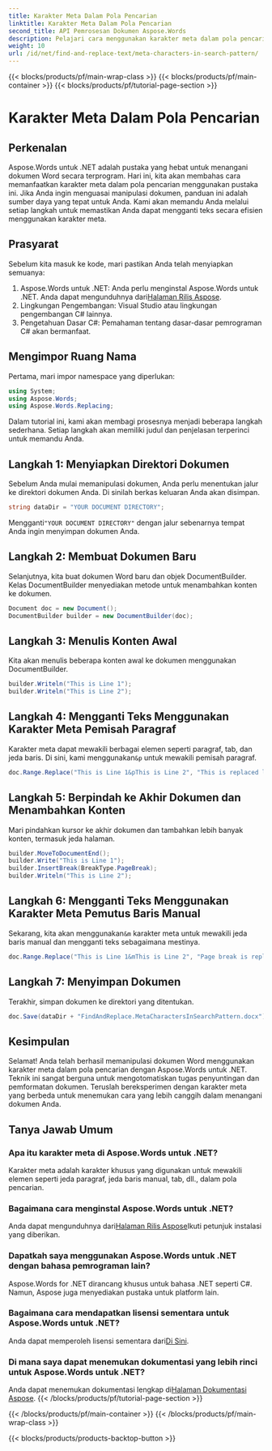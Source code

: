 ```yaml
---
title: Karakter Meta Dalam Pola Pencarian
linktitle: Karakter Meta Dalam Pola Pencarian
second_title: API Pemrosesan Dokumen Aspose.Words
description: Pelajari cara menggunakan karakter meta dalam pola pencarian dengan Aspose.Words untuk .NET dalam panduan terperinci langkah demi langkah ini. Optimalkan pemrosesan dokumen Anda.
weight: 10
url: /id/net/find-and-replace-text/meta-characters-in-search-pattern/
---
```


{{< blocks/products/pf/main-wrap-class >}}
{{< blocks/products/pf/main-container >}}
{{< blocks/products/pf/tutorial-page-section >}}

# Karakter Meta Dalam Pola Pencarian

## Perkenalan

Aspose.Words untuk .NET adalah pustaka yang hebat untuk menangani dokumen Word secara terprogram. Hari ini, kita akan membahas cara memanfaatkan karakter meta dalam pola pencarian menggunakan pustaka ini. Jika Anda ingin menguasai manipulasi dokumen, panduan ini adalah sumber daya yang tepat untuk Anda. Kami akan memandu Anda melalui setiap langkah untuk memastikan Anda dapat mengganti teks secara efisien menggunakan karakter meta.

## Prasyarat

Sebelum kita masuk ke kode, mari pastikan Anda telah menyiapkan semuanya:

1. Aspose.Words untuk .NET: Anda perlu menginstal Aspose.Words untuk .NET. Anda dapat mengunduhnya dari[Halaman Rilis Aspose](https://releases.aspose.com/words/net/).
2. Lingkungan Pengembangan: Visual Studio atau lingkungan pengembangan C# lainnya.
3. Pengetahuan Dasar C#: Pemahaman tentang dasar-dasar pemrograman C# akan bermanfaat.

## Mengimpor Ruang Nama

Pertama, mari impor namespace yang diperlukan:

```csharp
using System;
using Aspose.Words;
using Aspose.Words.Replacing;
```

Dalam tutorial ini, kami akan membagi prosesnya menjadi beberapa langkah sederhana. Setiap langkah akan memiliki judul dan penjelasan terperinci untuk memandu Anda.

## Langkah 1: Menyiapkan Direktori Dokumen

Sebelum Anda mulai memanipulasi dokumen, Anda perlu menentukan jalur ke direktori dokumen Anda. Di sinilah berkas keluaran Anda akan disimpan.

```csharp
string dataDir = "YOUR DOCUMENT DIRECTORY";
```

 Mengganti`"YOUR DOCUMENT DIRECTORY"` dengan jalur sebenarnya tempat Anda ingin menyimpan dokumen Anda.

## Langkah 2: Membuat Dokumen Baru

Selanjutnya, kita buat dokumen Word baru dan objek DocumentBuilder. Kelas DocumentBuilder menyediakan metode untuk menambahkan konten ke dokumen.

```csharp
Document doc = new Document();
DocumentBuilder builder = new DocumentBuilder(doc);
```

## Langkah 3: Menulis Konten Awal

Kita akan menulis beberapa konten awal ke dokumen menggunakan DocumentBuilder.

```csharp
builder.Writeln("This is Line 1");
builder.Writeln("This is Line 2");
```

## Langkah 4: Mengganti Teks Menggunakan Karakter Meta Pemisah Paragraf

Karakter meta dapat mewakili berbagai elemen seperti paragraf, tab, dan jeda baris. Di sini, kami menggunakan`&p` untuk mewakili pemisah paragraf.

```csharp
doc.Range.Replace("This is Line 1&pThis is Line 2", "This is replaced line");
```

## Langkah 5: Berpindah ke Akhir Dokumen dan Menambahkan Konten

Mari pindahkan kursor ke akhir dokumen dan tambahkan lebih banyak konten, termasuk jeda halaman.

```csharp
builder.MoveToDocumentEnd();
builder.Write("This is Line 1");
builder.InsertBreak(BreakType.PageBreak);
builder.Writeln("This is Line 2");
```

## Langkah 6: Mengganti Teks Menggunakan Karakter Meta Pemutus Baris Manual

 Sekarang, kita akan menggunakan`&m` karakter meta untuk mewakili jeda baris manual dan mengganti teks sebagaimana mestinya.

```csharp
doc.Range.Replace("This is Line 1&mThis is Line 2", "Page break is replaced with new text.");
```

## Langkah 7: Menyimpan Dokumen

Terakhir, simpan dokumen ke direktori yang ditentukan.

```csharp
doc.Save(dataDir + "FindAndReplace.MetaCharactersInSearchPattern.docx");
```

## Kesimpulan

Selamat! Anda telah berhasil memanipulasi dokumen Word menggunakan karakter meta dalam pola pencarian dengan Aspose.Words untuk .NET. Teknik ini sangat berguna untuk mengotomatiskan tugas penyuntingan dan pemformatan dokumen. Teruslah bereksperimen dengan karakter meta yang berbeda untuk menemukan cara yang lebih canggih dalam menangani dokumen Anda.

## Tanya Jawab Umum

### Apa itu karakter meta di Aspose.Words untuk .NET?
Karakter meta adalah karakter khusus yang digunakan untuk mewakili elemen seperti jeda paragraf, jeda baris manual, tab, dll., dalam pola pencarian.

### Bagaimana cara menginstal Aspose.Words untuk .NET?
 Anda dapat mengunduhnya dari[Halaman Rilis Aspose](https://releases.aspose.com/words/net/)Ikuti petunjuk instalasi yang diberikan.

### Dapatkah saya menggunakan Aspose.Words untuk .NET dengan bahasa pemrograman lain?
Aspose.Words for .NET dirancang khusus untuk bahasa .NET seperti C#. Namun, Aspose juga menyediakan pustaka untuk platform lain.

### Bagaimana cara mendapatkan lisensi sementara untuk Aspose.Words untuk .NET?
 Anda dapat memperoleh lisensi sementara dari[Di Sini](https://purchase.aspose.com/temporary-license/).

### Di mana saya dapat menemukan dokumentasi yang lebih rinci untuk Aspose.Words untuk .NET?
 Anda dapat menemukan dokumentasi lengkap di[Halaman Dokumentasi Aspose](https://reference.aspose.com/words/net/).
{{< /blocks/products/pf/tutorial-page-section >}}

{{< /blocks/products/pf/main-container >}}
{{< /blocks/products/pf/main-wrap-class >}}

{{< blocks/products/products-backtop-button >}}
